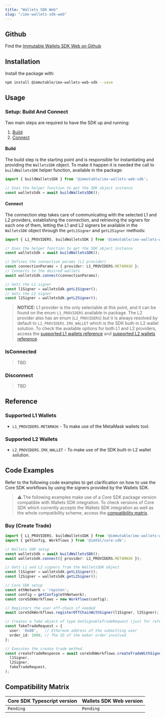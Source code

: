 ```yaml
---
title: "Wallets SDK Web"
slug: "/imx-wallets-sdk-web"
---
```


## Github

Find the [Immutable Wallets SDK Web on Github](https://github.com/immutable/imx-wallets-web-sdk) <!-- https://github.com/immutable/imx-wallets-sdk-web -->

## Installation

Install the package with:

<!-- @immutable/imx-wallets-sdk-web -->
```sh
npm install @immutable/imx-wallets-web-sdk --save
```

## Usage

### Setup: Build And Connect

Two main steps are required to have the SDK up and running:
1. [Build](#build)
2. [Connect](#connect)

#### Build

The build step is the starting point and is responsible for instantiating and providing the `WalletsSDK` object. To make it happen it is needed the
call to `buildWalletsSDK` helper function, available in the package:

```ts
import { buildWalletsSDK } from '@immutable/imx-wallets-web-sdk';

// Uses the helper function to get the SDK object instance
const walletsSdk = await buildWalletsSDK();
```

#### Connect

The connection step takes care of communicating with the selected L1 and L2 providers, establishing the connection, and retrieving the signers for each one of them, letting the L1 and L2 signers be available in the `WalletsSDK` object through the `getL1Signer` and `getL2Signer` methods:

```ts
import { L1_PROVIDERS, buildWalletsSDK } from '@immutable/imx-wallets-web-sdk';

// Uses the helper function to get the SDK object instance
const walletsSdk = await buildWalletsSDK();

// Defines the connection params (L1 provider)
const connectionParams = { provider: L1_PROVIDERS.METAMASK };
// Connects to the desired wallets
await walletsSdk.connect(connectionParams);

// Gets the L1 signer
const l1Signer = walletsSdk.getL1Signer();
// Gets the L2 signer
const l2Signer = walletsSdk.getL2Signer();
```

> **NOTICE:** L1 provider is the only selectable at this point, and it can be found on the enum `L1_PROVIDERS` available in package. The L2 provider also has an enum (`L2_PROVIDERS`) but it is always resolved by default to `L2_PROVIDERS.IMX_WALLET` which is the SDK built-in L2 wallet solution.
To check the available options for both L1 and L2 providers, access the [supported L1 wallets reference](#supported-l1-wallets) and [supported L2 wallets reference](#supported-l2-wallets).

### IsConnected

> TBD

### Disconnect

> TBD

## Reference

### Supported L1 Wallets

  * `L1_PROVIDERS.METAMASK` - To make use of the MetaMask wallets tool.

### Supported L2 Wallets

  * `L2_PROVIDERS.IMX_WALLET` - To make use of the SDK built-in L2 wallet solution.

## Code Examples

Refer to the following code examples to get clarification on how to use the Core SDK workflows by using the signers provided by the Wallets SDK.

> :warning: The following examples make use of a Core SDK package version compatible with Wallets SDK integration.
To check versions of Core SDK which currently accepts the Wallets SDK integration as well as the whole compatibility scheme, access the [compatibility matrix](#compatibility-matrix).

### Buy (Create Trade)

```ts
import { L1_PROVIDERS, buildWalletsSDK } from '@immutable/imx-wallets-web-sdk';
import { getConfig, Workflows } from '@imtbl/core-sdk';

// Wallets SDK setup
const walletsSdk = await buildWalletsSDK();
await walletsSdk.connect({ provider: L1_PROVIDERS.METAMASK });

// Gets L1 and L2 signers from the WalletsSDK object 
const l1Signer = walletsSdk.getL1Signer();
const l2Signer = walletsSdk.getL2Signer();

// Core SDK setup
const ethNetwork = 'ropsten';
const config = getConfig(ethNetwork);
const coreSdkWorkflows = new Workflows(config);

// Registers the user off-chain if needed
await coreSdkWorkflows.registerOffChainWithSigner(l1Signer, l2Signer);

// Creates a fake object of type GetSignableTradeRequest (just for reference)
const fakeTradeRequest = {
  user: '0x00',   // Ethereum address of the submitting user
  order_id: 1000, // The ID of the maker order involved
};

// Executes the create trade method
const createTradeResponse = await coreSdkWorkflows.createTradeWithSigner(
  l1Signer, 
  l2Signer, 
  fakeTradeRequest,
);
```

## Compatibility Matrix

| Core SDK Typescript version  | Wallets SDK Web version |
| ---------------------------- | ----------------------- |
| `Pending`                    | `Pending`               |